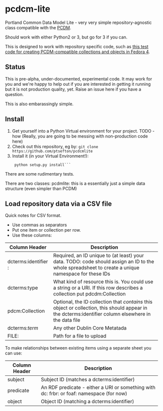 # pcdcm-lite

Portland Common Data Model Lite - very very simple repository-agnostic class compatible with the [PCDM](https://github.com/duraspace/pcdm/wiki).

Should work with either Python2 or 3, but go for 3 if you can.

This is designed to work with repository specific code, such as [this test code for creating PCDM-compatible collections and objects in Fedora 4](https://github.com/ptsefton/spreadsheet-to-fedora-commons-4).

## Status

This is pre-alpha, under-documented, experimental code. It may work
for you and we're happy to help out if you are interested in getting
it running but it is not  production quality, yet. Raise an issue here if you have a question.

This is also embarassingly simple.


##  Install
1.  Get yourself into a Python Virtual environment for your project. TODO - how (Really, you are going to be messing with non-production code here)
2.  Check out this repository, eg by:
  ```git clone https://github.com/ptsefton/pcdcmlite```
3. Install it (in your Virtual Environment!):
   ```cd pcdmlite
    python setup.py install```

There are some rudimentary tests.

There are two classes:
pcdmlite: this is a essentially just a simple data structure (even simpler than PCDM)

## Load repository data via a CSV file


Quick notes for CSV format. 

* Use commas as separators 
*  Put one item or collection per row. 
*  Use these columns:


Column Header        |      Description 
----------------|-----------------------------------------------------------
dcterms:identifier :  | Required, an ID unique to (at least) your data. TODO: code should assign an ID to the whole spreadsheet to create a unique namespace for these IDs
dcterms:type           | What kind of resource this is. You could use a string or a URI.  If this row describes a collection put pdcdm:Collection
pdcm:Collection      |Optional, the ID collection that *contains* this object or collection, this should appear in the dcterms:identifier column elsewhere in the data file
dcterms:*term*       |  Any other Dublin Core Metatada
FILE:                       | Path for a file to upload

To make relationships between existing items using a separate sheet
you can use:

Column Header        | Description
----------------|-----------------------------------------------------------
subject                     | Subject ID (matches a dcterms:identifier)
predicate                  | An RDF predicate - either a URI or something with dc: frbr: or foaf: namespace (for now)
object                       | Object ID (matching a dcterms:identifier)

